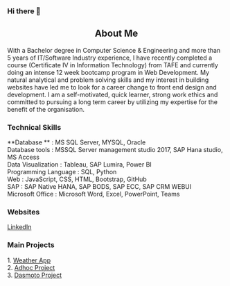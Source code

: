 ### Hi there 👋
<h2 align='center'>About Me</h2>
<p>With a Bachelor degree in Computer Science & Engineering and more than 5 years of IT/Software Industry experience, I have recently completed a course (Certificate IV in Information Technology) from TAFE and currently doing an intense 12 week bootcamp program in Web Development. My natural analytical and problem solving skills and my interest in building websites have led me to look for a career change to front end design and development. I am a self-motivated, quick learner, strong work ethics and committed to pursuing a long term career by utilizing my expertise for the benefit of the organisation.</p>

<h3 >Technical Skills</h3>
<p>
**Database **              :  MS SQL Server, MYSQL, Oracle <br>
Database tools          :  MSSQL Server management studio 2017, SAP Hana studio, MS Access<br>
Data Visualization	    :  Tableau, SAP Lumira, Power BI<br>
Programming Language    :   SQL, Python<br>
Web 	                  :  JavaScript, CSS, HTML, Bootstrap, GitHub<br>
SAP	                    :  SAP Native HANA, SAP BODS, SAP ECC, SAP CRM WEBUI<br>
Microsoft Office        :   Microsoft Word, Excel, PowerPoint, Teams
</p>

<h3>Websites</h3>
<a href='https://www.linkedin.com/in/deepa-murali-416848177/'>LinkedIn</a>

<h3>Main Projects</h3>
 1. <a href = 'https://github.com/DeepaNethesh/weather-app'>Weather App</a><br>
 2. <a href = 'https://github.com/DeepaNethesh/adhoc-project'>Adhoc Project</a><br>
 3. <a href ='https://github.com/DeepaNethesh/dasmoto_project'>Dasmoto Project</a>
